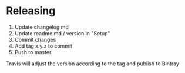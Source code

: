 Releasing
==========

1. Update changelog.md
2. Update readme.md / version in "Setup"
3. Commit changes
4. Add tag x.y.z to commit
5. Push to master

Travis will adjust the version according to the tag and publish to Bintray 

